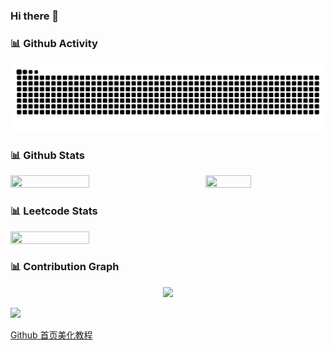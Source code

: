 ### Hi there 👋

<!--
**leizhenyu-lzy/leizhenyu-lzy** is a ✨ _special_ ✨ repository because its `README.md` (this file) appears on your GitHub profile.

Here are some ideas to get you started:

- 🔭 I’m currently working on ...
- 🌱 I’m currently learning ...
- 👯 I’m looking to collaborate on ...
- 🤔 I’m looking for help with ...
- 💬 Ask me about ...
- 📫 How to reach me: ...
- 😄 Pronouns: ...
- ⚡ Fun fact: ...
-->

### 📊 Github Activity
<picture>
  <source media="(prefers-color-scheme: dark)" srcset="https://raw.githubusercontent.com/leizhenyu-lzy/leizhenyu-lzy/output/github-contribution-grid-snake-dark.svg">
  <source media="(prefers-color-scheme: light)" srcset="https://raw.githubusercontent.com/leizhenyu-lzy/leizhenyu-lzy/output/github-contribution-grid-snake.svg">
  <img alt="github contribution grid snake animation" src="https://raw.githubusercontent.com/leizhenyu-lzy/leizhenyu-lzy/output/github-contribution-grid-snake.svg">
</picture>

### 📊 Github Stats
<div style="display:flex; justify-content: space-between; align-items: center;">
  <img src="https://github-readme-stats.vercel.app/api?username=leizhenyu-lzy&layout=compact&theme=react&hide_border=true&bg_color=1F222E&title_color=F85D7F&icon_color=F8D866&show_icons=true" width="50%" height="50%" />
  <img src="https://github-readme-stats.vercel.app/api/top-langs/?username=leizhenyu-lzy&layout=compact&theme=react&hide_border=true&bg_color=1F222E&title_color=F85D7F&icon_color=F8D866&hide=css" width="38%" height="38%" />
</div>

### 📊 Leetcode Stats
<div style="display:flex; justify-content: space-between; align-items: center;">
  <img src="https://leetcard.jacoblin.cool/leizhenyu-lzy?theme=nord&ext=heatmap" width="50%" height="50%" />
</div>



### 📊 Contribution Graph
<div align="center"> <img src="https://github-readme-activity-graph.vercel.app/graph?username=leizhenyu-lzy&theme=github" /> </div>
<!-- [![leizhenyu-lzy's github activity graph](https://github-readme-activity-graph.vercel.app/graph?username=leizhenyu-lzy)](https://github.com/leizhenyu-lzy/github-readme-activity-graph) -->


![]([https://tse2-mm.cn.bing.net/th/id/OIP-C.g7iAO7lrxL94p0VA-6LOxgAAAA?pid=ImgDet&rs=1](https://gss0.baidu.com/-vo3dSag_xI4khGko9WTAnF6hhy/zhidao/wh%3D600%2C800/sign=28f3f39674f082022dc799397bcbd7d5/810a19d8bc3eb135b642a00ea11ea8d3fc1f44f9.jpg)https://gss0.baidu.com/-vo3dSag_xI4khGko9WTAnF6hhy/zhidao/wh%3D600%2C800/sign=28f3f39674f082022dc799397bcbd7d5/810a19d8bc3eb135b642a00ea11ea8d3fc1f44f9.jpg)

[Github 首页美化教程](https://zhuanlan.zhihu.com/p/454597068)
